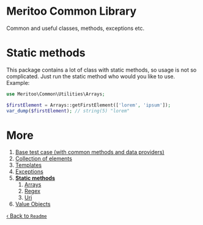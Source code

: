 # Meritoo Common Library

Common and useful classes, methods, exceptions etc.

# Static methods

This package contains a lot of class with static methods, so usage is not so complicated. Just run the static method who would you like to use. Example:

```php
use Meritoo\Common\Utilities\Arrays;

$firstElement = Arrays::getFirstElement(['lorem', 'ipsum']);
var_dump($firstElement); // string(5) "lorem"
```

# More

1. [Base test case (with common methods and data providers)](Base-test-case.md)
2. [Collection of elements](Collection/Collection.md)
3. [Templates](Collection/Templates.md)
4. [Exceptions](Exceptions.md)
5. [**Static methods**](Static-methods.md)
   1. [Arrays](Static-methods/Arrays.md)
   2. [Regex](Static-methods/Regex.md)
   3. [Uri](Static-methods/Uri.md)
6. [Value Objects](Value-Objects.md)

[&lsaquo; Back to `Readme`](../README.md)
